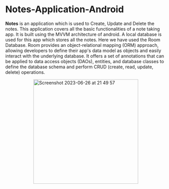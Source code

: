 # Notes-Application-Android
**Notes** is an application which is used to Create, Update and Delete the notes. This application covers all the basic functionalities 
of a note taking app. It is built using the MVVM architecture of android.
A local database is used for this app which stores all the notes. Here we have used the Room Database. 
Room provides an object-relational mapping (ORM) approach, allowing developers to define their app's data model as objects and 
easily interact with the underlying database. It offers a set of annotations that can be applied to data access objects (DAOs), 
entities, and database classes to define the database schema and perform CRUD (create, read, update, delete) operations.

<figure>
<img width="328" alt="Screenshot 2023-06-26 at 21 49 57" src="https://github.com/AashuShaikh/Notes-Application-Android/assets/117594152/ad5316cc-c764-47b4-9383-5d8403b6975b" style="display: block; margin: 0 auto;">
  <br>
<figcaption style="text-align: center;>Fig.1 - Creating a New Note</figcaption>
</figure>
clicking on the SAVE button the note will be added to the database.

<figure>
<img width="323" alt="Screenshot 2023-06-26 at 21 52 37" src="https://github.com/AashuShaikh/Notes-Application-Android/assets/117594152/69978d45-86d5-4c02-8a5b-e51e09a20e09" style="display: block; margin: 0 auto;">
  <br>
<figcaption style="text-align: center;>Fig.2 - Displaying all Notes</figcaption>
</figure>
When we click on the '+' icon then we can create a new note
We can also search any note in the app.

<figure>
<img width="336" alt="Screenshot 2023-06-26 at 21 53 48" src="https://github.com/AashuShaikh/Notes-Application-Android/assets/117594152/9ee822cd-d1bc-437e-ab29-2e110688e421" style="display: block; margin: 0 auto;">
  <br>
<figcaption style="text-align: center;>Fig.3 - Updation And Deletion (1)</figcaption>
</figure>
by clicking on '✔' icon we can update the note and by clicking on the 'delete' icon in menu, we can delete the Note.
